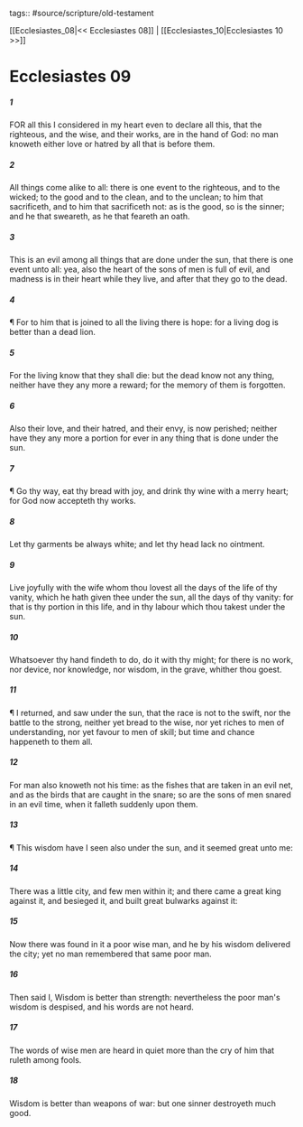 tags:: #source/scripture/old-testament

[[Ecclesiastes_08|<< Ecclesiastes 08]] | [[Ecclesiastes_10|Ecclesiastes 10 >>]]

# Ecclesiastes 09

##### 1

FOR all this I considered in my heart even to declare all this, that the righteous, and the wise, and their works, are in the hand of God: no man knoweth either love or hatred by all that is before them.

##### 2

All things come alike to all: there is one event to the righteous, and to the wicked; to the good and to the clean, and to the unclean; to him that sacrificeth, and to him that sacrificeth not: as is the good, so is the sinner; and he that sweareth, as he that feareth an oath.

##### 3

This is an evil among all things that are done under the sun, that there is one event unto all: yea, also the heart of the sons of men is full of evil, and madness is in their heart while they live, and after that they go to the dead.

##### 4

¶ For to him that is joined to all the living there is hope: for a living dog is better than a dead lion.

##### 5

For the living know that they shall die: but the dead know not any thing, neither have they any more a reward; for the memory of them is forgotten.

##### 6

Also their love, and their hatred, and their envy, is now perished; neither have they any more a portion for ever in any thing that is done under the sun.

##### 7

¶ Go thy way, eat thy bread with joy, and drink thy wine with a merry heart; for God now accepteth thy works.

##### 8

Let thy garments be always white; and let thy head lack no ointment.

##### 9

Live joyfully with the wife whom thou lovest all the days of the life of thy vanity, which he hath given thee under the sun, all the days of thy vanity: for that is thy portion in this life, and in thy labour which thou takest under the sun.

##### 10

Whatsoever thy hand findeth to do, do it with thy might; for there is no work, nor device, nor knowledge, nor wisdom, in the grave, whither thou goest.

##### 11

¶ I returned, and saw under the sun, that the race is not to the swift, nor the battle to the strong, neither yet bread to the wise, nor yet riches to men of understanding, nor yet favour to men of skill; but time and chance happeneth to them all.

##### 12

For man also knoweth not his time: as the fishes that are taken in an evil net, and as the birds that are caught in the snare; so are the sons of men snared in an evil time, when it falleth suddenly upon them.

##### 13

¶ This wisdom have I seen also under the sun, and it seemed great unto me:

##### 14

There was a little city, and few men within it; and there came a great king against it, and besieged it, and built great bulwarks against it:

##### 15

Now there was found in it a poor wise man, and he by his wisdom delivered the city; yet no man remembered that same poor man.

##### 16

Then said I, Wisdom is better than strength: nevertheless the poor man's wisdom is despised, and his words are not heard.

##### 17

The words of wise men are heard in quiet more than the cry of him that ruleth among fools.

##### 18

Wisdom is better than weapons of war: but one sinner destroyeth much good.

